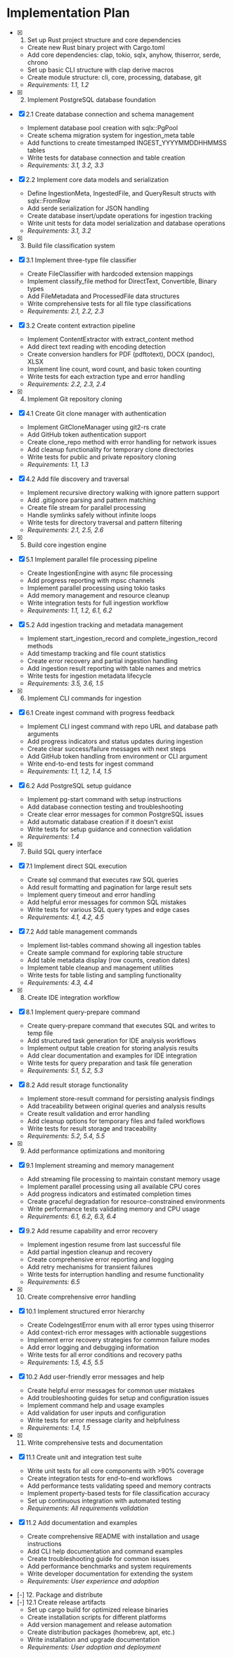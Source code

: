 # Implementation Plan

- [x] 1. Set up Rust project structure and core dependencies
  - Create new Rust binary project with Cargo.toml
  - Add core dependencies: clap, tokio, sqlx, anyhow, thiserror, serde, chrono
  - Set up basic CLI structure with clap derive macros
  - Create module structure: cli, core, processing, database, git
  - _Requirements: 1.1, 1.2_

- [x] 2. Implement PostgreSQL database foundation
- [x] 2.1 Create database connection and schema management
  - Implement database pool creation with sqlx::PgPool
  - Create schema migration system for ingestion_meta table
  - Add functions to create timestamped INGEST_YYYYMMDDHHMMSS tables
  - Write tests for database connection and table creation
  - _Requirements: 3.1, 3.2, 3.3_

- [x] 2.2 Implement core data models and serialization
  - Define IngestionMeta, IngestedFile, and QueryResult structs with sqlx::FromRow
  - Add serde serialization for JSON handling
  - Create database insert/update operations for ingestion tracking
  - Write unit tests for data model serialization and database operations
  - _Requirements: 3.1, 3.2_

- [x] 3. Build file classification system
- [x] 3.1 Implement three-type file classifier
  - Create FileClassifier with hardcoded extension mappings
  - Implement classify_file method for DirectText, Convertible, Binary types
  - Add FileMetadata and ProcessedFile data structures
  - Write comprehensive tests for all file type classifications
  - _Requirements: 2.1, 2.2, 2.3_

- [x] 3.2 Create content extraction pipeline
  - Implement ContentExtractor with extract_content method
  - Add direct text reading with encoding detection
  - Create conversion handlers for PDF (pdftotext), DOCX (pandoc), XLSX
  - Implement line count, word count, and basic token counting
  - Write tests for each extraction type and error handling
  - _Requirements: 2.2, 2.3, 2.4_

- [x] 4. Implement Git repository cloning
- [x] 4.1 Create Git clone manager with authentication
  - Implement GitCloneManager using git2-rs crate
  - Add GitHub token authentication support
  - Create clone_repo method with error handling for network issues
  - Add cleanup functionality for temporary clone directories
  - Write tests for public and private repository cloning
  - _Requirements: 1.1, 1.3_

- [x] 4.2 Add file discovery and traversal
  - Implement recursive directory walking with ignore pattern support
  - Add .gitignore parsing and pattern matching
  - Create file stream for parallel processing
  - Handle symlinks safely without infinite loops
  - Write tests for directory traversal and pattern filtering
  - _Requirements: 2.1, 2.5, 2.6_

- [x] 5. Build core ingestion engine
- [x] 5.1 Implement parallel file processing pipeline
  - Create IngestionEngine with async file processing
  - Add progress reporting with mpsc channels
  - Implement parallel processing using tokio tasks
  - Add memory management and resource cleanup
  - Write integration tests for full ingestion workflow
  - _Requirements: 1.1, 1.2, 6.1, 6.2_

- [x] 5.2 Add ingestion tracking and metadata management
  - Implement start_ingestion_record and complete_ingestion_record methods
  - Add timestamp tracking and file count statistics
  - Create error recovery and partial ingestion handling
  - Add ingestion result reporting with table names and metrics
  - Write tests for ingestion metadata lifecycle
  - _Requirements: 3.5, 3.6, 1.5_

- [x] 6. Implement CLI commands for ingestion
- [x] 6.1 Create ingest command with progress feedback
  - Implement CLI ingest command with repo URL and database path arguments
  - Add progress indicators and status updates during ingestion
  - Create clear success/failure messages with next steps
  - Add GitHub token handling from environment or CLI argument
  - Write end-to-end tests for ingest command
  - _Requirements: 1.1, 1.2, 1.4, 1.5_

- [x] 6.2 Add PostgreSQL setup guidance
  - Implement pg-start command with setup instructions
  - Add database connection testing and troubleshooting
  - Create clear error messages for common PostgreSQL issues
  - Add automatic database creation if it doesn't exist
  - Write tests for setup guidance and connection validation
  - _Requirements: 1.4_

- [x] 7. Build SQL query interface
- [x] 7.1 Implement direct SQL execution
  - Create sql command that executes raw SQL queries
  - Add result formatting and pagination for large result sets
  - Implement query timeout and error handling
  - Add helpful error messages for common SQL mistakes
  - Write tests for various SQL query types and edge cases
  - _Requirements: 4.1, 4.2, 4.5_

- [x] 7.2 Add table management commands
  - Implement list-tables command showing all ingestion tables
  - Create sample command for exploring table structure
  - Add table metadata display (row counts, creation dates)
  - Implement table cleanup and management utilities
  - Write tests for table listing and sampling functionality
  - _Requirements: 4.3, 4.4_

- [x] 8. Create IDE integration workflow
- [x] 8.1 Implement query-prepare command
  - Create query-prepare command that executes SQL and writes to temp file
  - Add structured task generation for IDE analysis workflows
  - Implement output table creation for storing analysis results
  - Add clear documentation and examples for IDE integration
  - Write tests for query preparation and task file generation
  - _Requirements: 5.1, 5.2, 5.3_

- [x] 8.2 Add result storage functionality
  - Implement store-result command for persisting analysis findings
  - Add traceability between original queries and analysis results
  - Create result validation and error handling
  - Add cleanup options for temporary files and failed workflows
  - Write tests for result storage and traceability
  - _Requirements: 5.2, 5.4, 5.5_

- [x] 9. Add performance optimizations and monitoring
- [x] 9.1 Implement streaming and memory management
  - Add streaming file processing to maintain constant memory usage
  - Implement parallel processing using all available CPU cores
  - Add progress indicators and estimated completion times
  - Create graceful degradation for resource-constrained environments
  - Write performance tests validating memory and CPU usage
  - _Requirements: 6.1, 6.2, 6.3, 6.4_

- [x] 9.2 Add resume capability and error recovery
  - Implement ingestion resume from last successful file
  - Add partial ingestion cleanup and recovery
  - Create comprehensive error reporting and logging
  - Add retry mechanisms for transient failures
  - Write tests for interruption handling and resume functionality
  - _Requirements: 6.5_

- [x] 10. Create comprehensive error handling
- [x] 10.1 Implement structured error hierarchy
  - Create CodeIngestError enum with all error types using thiserror
  - Add context-rich error messages with actionable suggestions
  - Implement error recovery strategies for common failure modes
  - Add error logging and debugging information
  - Write tests for all error conditions and recovery paths
  - _Requirements: 1.5, 4.5, 5.5_

- [x] 10.2 Add user-friendly error messages and help
  - Create helpful error messages for common user mistakes
  - Add troubleshooting guides for setup and configuration issues
  - Implement command help and usage examples
  - Add validation for user inputs and configuration
  - Write tests for error message clarity and helpfulness
  - _Requirements: 1.4, 1.5_

- [x] 11. Write comprehensive tests and documentation
- [x] 11.1 Create unit and integration test suite
  - Write unit tests for all core components with >90% coverage
  - Create integration tests for end-to-end workflows
  - Add performance tests validating speed and memory contracts
  - Implement property-based tests for file classification accuracy
  - Set up continuous integration with automated testing
  - _Requirements: All requirements validation_

- [x] 11.2 Add documentation and examples
  - Create comprehensive README with installation and usage instructions
  - Add CLI help documentation and command examples
  - Create troubleshooting guide for common issues
  - Add performance benchmarks and system requirements
  - Write developer documentation for extending the system
  - _Requirements: User experience and adoption_

- [-] 12. Package and distribute
- [-] 12.1 Create release artifacts
  - Set up cargo build for optimized release binaries
  - Create installation scripts for different platforms
  - Add version management and release automation
  - Create distribution packages (homebrew, apt, etc.)
  - Write installation and upgrade documentation
  - _Requirements: User adoption and deployment_